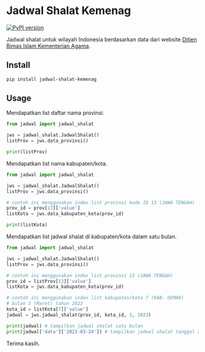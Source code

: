 # Jadwal Shalat Kemenag

[![PyPI version](https://badge.fury.io/py/jadwal-shalat-kemenag.svg)](https://badge.fury.io/py/jadwal-shalat-kemenag)

Jadwal shalat untuk wilayah Indonesia berdasarkan data dari website [Ditjen Bimas Islam Kementerian Agama](https://bimasislam.kemenag.go.id/jadwalshalat).

## Install

```sh
pip install jadwal-shalat-kemenag
```

## Usage

Mendapatkan list daftar nama provinsi.

```python
from jadwal import jadwal_shalat

jws = jadwal_shalat.JadwalShalat()
listProv = jws.data_provinsi()

print(listProv)
```

Mendapatkan list nama kabupaten/kota.

```python
from jadwal import jadwal_shalat

jws = jadwal_shalat.JadwalShalat()
listProv = jws.data_provinsi()

# contoh ini menggunakan index list provinsi kode ID 13 (JAWA TENGAH)
prov_id = prov[13]['value']
listKota = jws.data_kabupaten_kota(prov_id)

print(listKota)
```

Mendapatkan list jadwal shalat di kabupaten/kota dalam satu bulan.

```python
from jadwal import jadwal_shalat

jws = jadwal_shalat.JadwalShalat()
listProv = jws.data_provinsi()

# contoh ini menggunakan index list provinsi 13 (JAWA TENGAH)
prov_id = listProv[13]['value']
listKota = jws.data_kabupaten_kota(prov_id)

# contoh ini menggunakan index list kabupaten/kota 7 (KAB. DEMAK)
# bulan 3 (Maret) tahun 2023
kota_id = listKota[7]['value']
jadwal = jws.jadwal_shalat(prov_id, kota_id, 3, 2023)

print(jadwal) # tampilkan jadwal shalat satu bulan
print(jadwal['data']['2023-03-24']) # tampilkan jadwal shalat tanggal 24 Maret 2023
```

Terima kasih.